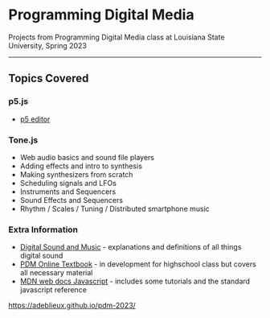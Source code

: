 # Programming Digital Media

Projects from Programming Digital Media class at Louisiana State University, Spring 2023
  
---


## Topics Covered

### p5.js
- [p5 editor](https://editor.p5js.org/tcarso2/sketches/3Gs60W1g_)

### Tone.js
- Web audio basics and sound file players
- Adding effects and intro to synthesis
- Making synthesizers from scratch
- Scheduling signals and LFOs
- Instruments and Sequencers
- Sound Effects and Sequencers
- Rhythm / Scales / Tuning / Distributed smartphone music

### Extra Information

- [Digital Sound and Music](http://digitalsoundandmusic.com/curriculum/) - explanations and definitions of all things digital sound
- [PDM Online Textbook](https://pdm.lsupathways.org/) - in development for highschool class but covers all necessary material
- [MDN web docs Javascript](https://developer.mozilla.org/en-US/docs/Web/JavaScript) - includes some tutorials and the standard javascript reference 

https://adeblieux.github.io/pdm-2023/
